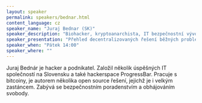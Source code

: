 ```yaml
---
layout: speaker
permalink: speakers/bednar.html
content_language: cz
speaker_name: "Juraj Bednar (SK)"
speaker_description: "Biohacker, kryptoanarchista, IT bezpečnostní vývojář"
speaker_presentation: "Přehled decentralizovaných řešení běžných problémů na Internetu"
speaker_when: "Pátek 14:00"
speaker_where: ""
---
```


Juraj Bednár je hacker a podnikatel. Založil několik úspěšných IT společností na Slovensku a také hackerspace ProgressBar. Pracuje s bitcoiny, je autorem několika open source řešení, jejichž je i velkým zastáncem. Zabývá se bezpečnostním poradenstvím a obhájováním svobody.
